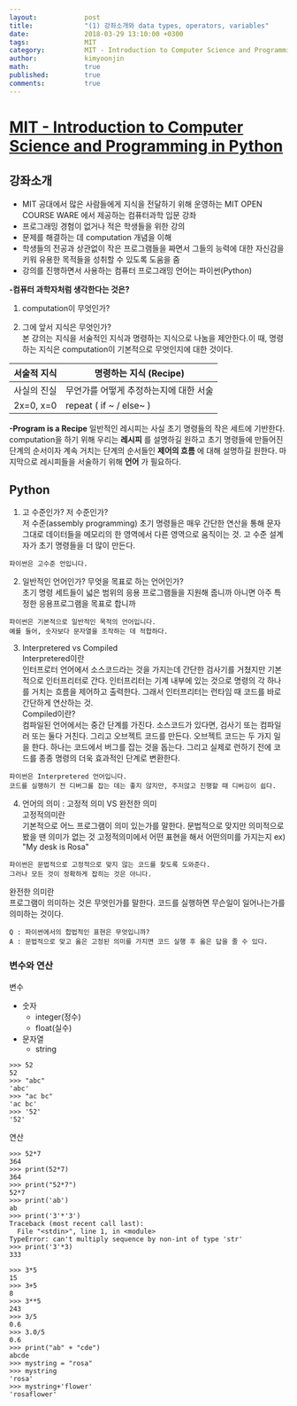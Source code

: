 ```yaml
---
layout:            post
title:             "(1) 강좌소개와 data types, operators, variables"
date:              2018-03-29 13:10:00 +0300
tags:              MIT
category:          MIT - Introduction to Computer Science and Programming in Python
author:            kimyoonjin
math:              true
published:         true
comments:          true
---
```

# [MIT - Introduction to Computer Science and Programming in Python](https://www.inflearn.com/course/mit-%EA%B3%B5%EA%B0%9C%EA%B0%95%EC%A2%8C-python/)

## 강좌소개
- MIT 공대에서 많은 사람들에게 지식을 전달하기 위해 운영하는 MIT OPEN COURSE WARE 에서 제공하는 컴퓨터과학 입문 강좌
-  프로그래밍 경험이 없거나 적은 학생들을 위한 강의
- 문제를 해결하는 데 computation 개념을 이해
- 학생들의 전공과 상관없이 작은 프로그램들을 짜면서 그들의 능력에 대한 자신감을 키워 유용한 목적들을 성취할 수 있도록 도움을 줌
- 강의를 진행하면서 사용하는 컴퓨터 프로그래밍 언어는 파이썬(Python)

**-컴퓨터 과학자처럼 생각한다는 것은?**
1. computation이 무엇인가?

2. 그에 앞서 지식은 무엇인가?  
 본 강의는 지식을 서술적인 지식과 명령하는 지식으로 나눔을 제안한다.이 때, 명령하는 지식은 computation이 기본적으로 무엇인지에 대한 것이다.


| 서술적 지식  | 명령하는 지식 (Recipe) |
|---|---|
| 사실의 진실|  무언가를 어떻게 추정하는지에 대한 서술 |
|2x=0, x=0|     repeat ( if ~ / else~ )   |

**-Program is a Recipe**
일반적인 레시피는 사실 초기 명령들의 작은 세트에 기반한다.  
computation을 하기 위해 우리는 **레시피** 를 설명하길 원하고 초기 명령들에 만들어진 단계의 순서이자 계속 거치는 단계의 순서들인 **제어의 흐름** 에 대해 설명하길 원한다. 마지막으로 레시피들을 서술하기 위해 **언어** 가 필요하다.
## Python
1. 고 수준인가? 저 수준인가?  
저 수준(assembly programming)
초기 명령들은 매우 간단한 연산을 통해 문자 그대로 데이터들을 메모리의 한 영역에서 다른 영역으로 움직이는 것.
고 수준
설계자가 초기 명령들을 더 많이 만든다.
```
파이썬은 고수준 언입니다.
```
2. 일반적인 언어인가? 무엇을 목표로 하는 언어인가?  
초기 명령 세트들이 넓은 범위의 응용 프로그램들을 지원해 줍니까 아니면 아주 특정한 응용프로그램을 목표로 합니까
```
파이썬은 기본적으로 일반적인 목적의 언어입니다.
예를 들어, 숫자보다 문자열을 조작하는 데 적합하다.
```
3. Interpretered vs Compiled  
Interpretered이란  
인터프로터 언어에서 소스코드라는 것을 가지는데 간단한 검사기를 거쳤지만 기본적으로 인터프리터로 간다. 인터프리터는 기계 내부에 있는 것으로 명령의 각 하나를 거치는 흐름을 제어하고 출력한다.
그래서 인터프리터는 런타임 때 코드를 바로 간단하게 연산하는 것.  
Compiled이란?  
컴파일된 언어에서는 중간 단계를 가진다.
소스코드가 있다면, 검사기 또는 컴파일러 또는 둘다 거친다. 그리고 오브젝트 코드를 만든다.
오브젝트 코드는 두 가지 일을 한다. 하나는 코드에서 버그를 잡는 것을 돕는다. 그리고 실제로 런하기 전에 코드를 종종 명령의 더욱 효과적인 단계로 변환한다.
```
파이썬은 Interpretered 언어입니다.
코드를 실행하기 전 디버그를 잡는 데는 좋지 않지만, 주저않고 진행할 때 디버깅이 쉽다.
```

4. 언어의 의미 : 고정적 의미 VS 완전한 의미   
고정적의미란  
기본적으로 어느 프로그램이 의미 있는가를 말한다.
문법적으로 맞지만 의미적으로 봤을 땐 의미가 없는 것
고정적의미에서 어떤 표현을 해서 어떤의미를 가지는지
ex) "My desk is Rosa"
```
파이썬은 문법적으로 고정적으로 맞지 않는 코드를 찾도록 도와준다.
그러나 모든 것이 정확하게 잡히는 것은 아니다.
```
완전한 의미란  
프로그램이 의미하는 것은 무엇인가를 말한다.
코드를 실행하면 무슨일이 일어나는가를 의미하는 것이다.

```
Q : 파이썬에서의 합법적인 표현은 무엇입니까?   
A : 문법적으로 맞고 옳은 고정된 의미를 가지면 코드 실행 후 옳은 답을 줄 수 있다.
```

### 변수와 연산
변수
 - 숫자
   - integer(정수)
   - float(실수)
 - 문자열
   - string

```
>>> 52
52
>>> "abc"
'abc'
>>> "ac bc"
'ac bc'
>>> '52'
'52'
```

연산
```
>>> 52*7
364
>>> print(52*7)
364
>>> print("52*7")
52*7
>>> print('ab')
ab
>>> print('3'*'3')
Traceback (most recent call last):
  File "<stdin>", line 1, in <module>
TypeError: can't multiply sequence by non-int of type 'str'
>>> print('3'*3)
333
```
```
>>> 3*5
15
>>> 3+5
8
>>> 3**5
243
>>> 3/5
0.6
>>> 3.0/5
0.6
>>> print("ab" + "cde")
abcde
>>> mystring = "rosa"
>>> mystring
'rosa'
>>> mystring+'flower'
'rosaflower'
```

